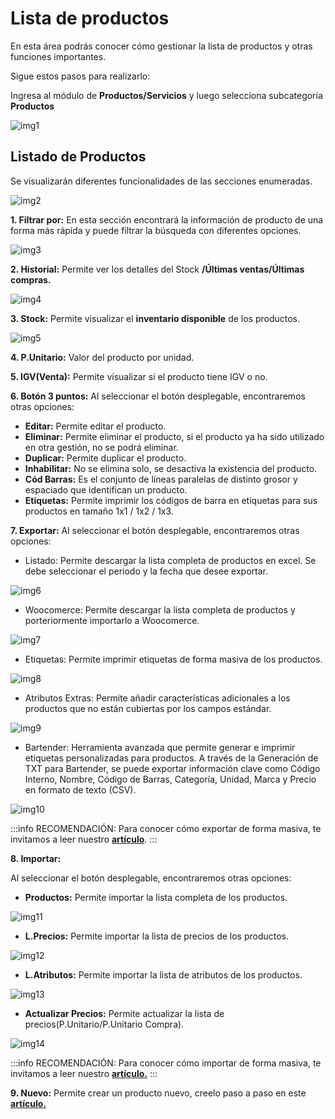 # Lista de productos

En esta área podrás conocer cómo gestionar la lista de productos y otras funciones importantes.

Sigue estos pasos para realizarlo:

Ingresa al módulo de **Productos/Servicios** y luego selecciona subcategoría **Productos**

![img1](img/Lista-de-productos_01.jpg)

## Listado de Productos

Se visualizarán diferentes funcionalidades de las secciones enumeradas.

![img2](img/Lista-de-productos_02.jpg)

**1.  Filtrar por:** En esta sección encontrará la información de producto de una forma más rápida y puede filtrar la búsqueda con diferentes opciones.

![img3](img/Lista-de-productos_03.jpg)

**2.  Historial:** Permite ver los detalles del Stock **/Últimas ventas/Últimas compras.**

![img4](img/Lista-de-productos_04.jpg)

**3.  Stock:** Permite visualizar el **inventario disponible** de los productos.

![img5](img/Lista-de-productos_05.jpg)

**4.  P.Unitario:** Valor del producto por unidad.

**5.  IGV(Venta):** Permite visualizar si el producto tiene IGV o no.

**6.  Botón 3 puntos:** Al seleccionar el botón desplegable, encontraremos otras opciones:

* **Editar:** Permite editar el producto.
* **Eliminar:** Permite eliminar el producto, si el producto ya ha sido utilizado en otra gestión, no se podrá eliminar.
* **Duplicar:** Permite duplicar el producto.
* **Inhabilitar:** No se elimina solo, se desactiva la existencia del producto.
* **Cód Barras:** Es el conjunto de líneas paralelas de distinto grosor y espaciado que identifican un producto.
* **Etiquetas:** Permite imprimir los códigos de barra en etiquetas para sus productos en tamaño 1x1 / 1x2 / 1x3.
  
**7.  Exportar:** Al seleccionar el botón desplegable, encontraremos otras opciones:

* Listado: Permite descargar la lista completa de productos en excel. Se debe seleccionar el periodo y la fecha que desee exportar.

![img6](img/Lista-de-productos_06.jpg)

* Woocomerce: Permite descargar la lista completa de productos y porteriormente importarlo a Woocomerce.

![img7](img/Lista-de-productos_07.jpg)

* Etiquetas: Permite imprimir etiquetas de forma masiva de los productos.

![img8](img/Lista-de-productos_08.jpg)

* Atributos Extras:  Permite añadir características adicionales a los productos que no están cubiertas por los campos estándar.

![img9](img/Lista-de-productos_09.jpg)

* Bartender: Herramienta avanzada que permite generar e imprimir etiquetas personalizadas para productos. A través de la Generación de TXT para Bartender, se puede exportar información clave como Código Interno, Nombre, Código de Barras, Categoría, Unidad, Marca y Precio en formato de texto (CSV).

![img10](img/Lista-de-productos_10.jpg)

:::info RECOMENDACIÓN:
Para conocer cómo exportar de forma masiva, te invitamos a leer nuestro **[artículo](https://fastura.github.io/documentacion/productos-servicios/Productos-Exportar-masivamente)**.
:::

**8.  Importar:**

Al seleccionar el botón desplegable, encontraremos otras opciones:

* **Productos:** Permite importar la lista completa de los productos.

![img11](img/Lista-de-productos_11.jpg)

* **L.Precios:**  Permite importar la lista de precios de los productos.

![img12](img/Lista-de-productos_12.jpg)

* **L.Atributos:**  Permite importar la lista de atributos de los productos.

![img13](img/Lista-de-productos_13.jpg)

* **Actualizar Precios:** Permite actualizar la lista de precios(P.Unitario/P.Unitario Compra).

![img14](img/Lista-de-productos_14.jpg)

:::info RECOMENDACIÓN:
Para conocer cómo importar de forma masiva, te invitamos a leer nuestro **[artículo.](https://fastura.github.io/documentacion/productos-servicios/Productos-Importar-masivamente)**
:::

**9.  Nuevo:** Permite crear un producto nuevo, creelo paso a paso en este **[artículo.](https://fastura.github.io/documentacion/productos-servicios/Productos-Creacion-basica)**
